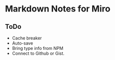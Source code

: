 # Markdown Notes for Miro


## ToDo
* Cache breaker
* Auto-save
* Bring type info from NPM
* Connect to Github or Gist.